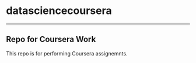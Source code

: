 # datasciencecoursera
---
Repo for Coursera Work
---
This repo is for performing Coursera assignemnts.
